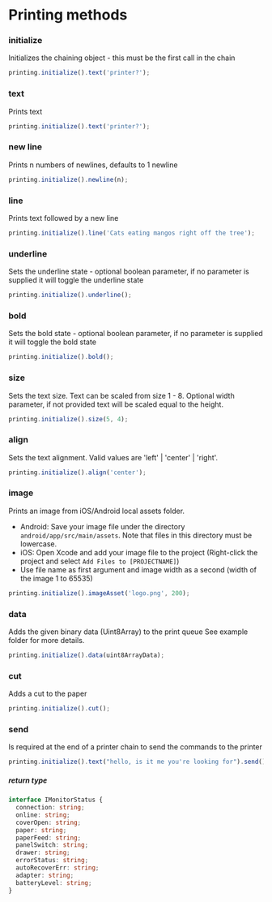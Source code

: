 # Printing methods

### initialize

Initializes the chaining object - this must be the first call in the chain

```javascript
printing.initialize().text('printer?');
```

### text

Prints text

```javascript
printing.initialize().text('printer?');
```

### new line

Prints n numbers of newlines, defaults to 1 newline

```javascript
printing.initialize().newline(n);
```

### line

Prints text followed by a new line

```javascript
printing.initialize().line('Cats eating mangos right off the tree');
```

### underline

Sets the underline state - optional boolean parameter, if no parameter is supplied it will toggle the underline state

```javascript
printing.initialize().underline();
```

### bold

Sets the bold state - optional boolean parameter, if no parameter is supplied it will toggle the bold state

```javascript
printing.initialize().bold();
```

### size

Sets the text size. Text can be scaled from size 1 - 8. Optional width parameter, if not provided text will be scaled equal to the height.

```javascript
printing.initialize().size(5, 4);
```

### align

Sets the text alignment. Valid values are 'left' | 'center' | 'right'.

```javascript
printing.initialize().align('center');
```

### image

Prints an image from iOS/Android local assets folder.

- Android: Save your image file under the directory `android/app/src/main/assets`. Note that files in this directory must be lowercase.
- iOS: Open Xcode and add your image file to the project (Right-click the project and select `Add Files to [PROJECTNAME]`)
- Use file name as first argument and image width as a second (width of the image 1 to 65535)

```javascript
printing.initialize().imageAsset('logo.png', 200);
```

### data
Adds the given binary data (Uint8Array) to the print queue
See example folder for more details.

```javascript
printing.initialize().data(uint8ArrayData);
```

### cut

Adds a cut to the paper

```javascript
printing.initialize().cut();
```

### send

Is required at the end of a printer chain to send the commands to the printer

```javascript
printing.initialize().text("hello, is it me you're looking for").send();
```

##### return type

```typescript
interface IMonitorStatus {
  connection: string;
  online: string;
  coverOpen: string;
  paper: string;
  paperFeed: string;
  panelSwitch: string;
  drawer: string;
  errorStatus: string;
  autoRecoverErr: string;
  adapter: string;
  batteryLevel: string;
}
```
